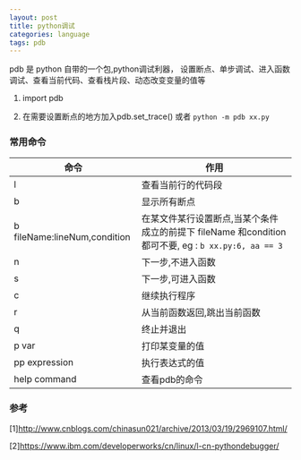 ```yaml
---
layout: post
title: python调试
categories: language
tags: pdb
---
```



pdb 是 python 自带的一个包,python调试利器，
设置断点、单步调试、进入函数调试、查看当前代码、查看栈片段、动态改变变量的值等

1.  import pdb

2.  在需要设置断点的地方加入pdb.set_trace() 或者 `python -m pdb xx.py`

### 常用命令

|命令|作用|
|-|-|
|l|查看当前行的代码段|
|b|显示所有断点|
|b fileName:lineNum,condition|在某文件某行设置断点,当某个条件成立的前提下 fileName 和condition 都可不要, eg : `b xx.py:6, aa == 3`|
|n|下一步,不进入函数|
|s|下一步,可进入函数|
|c|继续执行程序|
|r|从当前函数返回,跳出当前函数|
|q|终止并退出|
|p var|打印某变量的值|
|pp expression|执行表达式的值|
|help command|查看pdb的命令|

 
### 参考

[1]<http://www.cnblogs.com/chinasun021/archive/2013/03/19/2969107.html/>

[2]<https://www.ibm.com/developerworks/cn/linux/l-cn-pythondebugger/>
 

